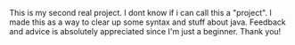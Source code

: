 This is my second real project.
I dont know if i can call this a "project". I made this as a way to clear up some syntax and
stuff about java. 
Feedback and advice is absolutely appreciated since I'm just a beginner.
Thank you!